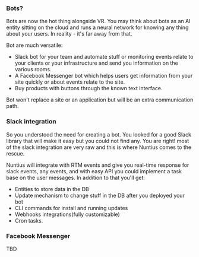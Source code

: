 ### Bots?
Bots are now the hot thing alongside VR. You may think about bots as an AI 
entity sitting on the cloud and runs a neural network for knowing any thing 
about your users. In reality - it's far away from that.

Bot are much versatile:
* Slack bot for your team and automate stuff or monitoring events relate to your
clients or your infrastructure and send you information on the various rooms.
* A Facebook Messenger bot which helps users get information from your site
quickly or about events relate to the site.
* Buy products with buttons through the known text interface.

Bot won't replace a site or an application but will be an extra communication
path.

### Slack integration
So you understood the need for creating a bot. You looked for a good Slack
library that will make it easy but you could not find any. You are right! most
of the slack integration are very raw and this is where Nuntius comes to the 
rescue.

Nuntius will integrate with RTM events and give you real-time response for slack
events, any events, and with easy API you could implement a task base on the
user messages. In addition to that you'll get:
* Entities to store data in the DB
* Update mechanism to change stuff in the DB after you deployed your bot
* CLI commands for install and running updates
* Webhooks integrations(fully customizable)
* Cron tasks.

### Facebook Messenger
TBD
